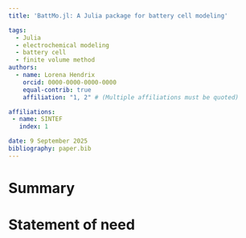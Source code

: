 ```yaml
---
title: 'BattMo.jl: A Julia package for battery cell modeling'

tags:
  - Julia
  - electrochemical modeling
  - battery cell
  - finite volume method
authors:
  - name: Lorena Hendrix
    orcid: 0000-0000-0000-0000
    equal-contrib: true
    affiliation: "1, 2" # (Multiple affiliations must be quoted)

affiliations:
 - name: SINTEF
   index: 1

date: 9 September 2025
bibliography: paper.bib
---
```


# Summary


# Statement of need